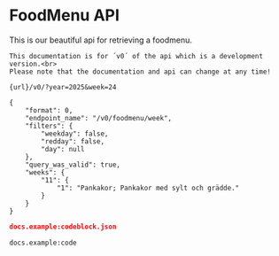 # FoodMenu API

This is our beautiful api for retrieving a foodmenu.

```notice.red
This documentation is for ´v0´ of the api which is a development version.<br>
Please note that the documentation and api can change at any time!
```

```api.request
{url}/v0/?year=2025&week=24
```
```api.response
{
    "format": 0,
    "endpoint_name": "/v0/foodmenu/week",
    "filters": {
        "weekday": false,
        "redday": false,
        "day": null
    },
    "query_was_valid": true,
    "weeks": {
        "11": {
            "1": "Pankakor; Pankakor med sylt och grädde."
        }
    }
}
```


```json
docs.example:codeblock.json
```

`docs.example:code`